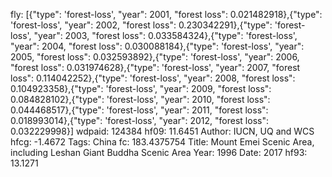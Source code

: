 fly: [{"type": 'forest-loss', "year": 2001, "forest loss": 0.021482918},{"type": 'forest-loss', "year": 2002, "forest loss": 0.230342291},{"type": 'forest-loss', "year": 2003, "forest loss": 0.033584324},{"type": 'forest-loss', "year": 2004, "forest loss": 0.030088184},{"type": 'forest-loss', "year": 2005, "forest loss": 0.032593892},{"type": 'forest-loss', "year": 2006, "forest loss": 0.031974628},{"type": 'forest-loss', "year": 2007, "forest loss": 0.114042252},{"type": 'forest-loss', "year": 2008, "forest loss": 0.104923358},{"type": 'forest-loss', "year": 2009, "forest loss": 0.084828102},{"type": 'forest-loss', "year": 2010, "forest loss": 0.044468517},{"type": 'forest-loss', "year": 2011, "forest loss": 0.018993014},{"type": 'forest-loss', "year": 2012, "forest loss": 0.032229998}]
wdpaid: 124384
hf09: 11.6451
Author: IUCN, UQ and WCS
hfcg: -1.4672
Tags: China
fc: 183.4375754
Title: Mount Emei Scenic Area, including Leshan Giant Buddha Scenic Area
Year: 1996
Date: 2017
hf93: 13.1271
